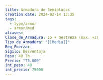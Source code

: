 ```yaml
---
title: Armadura de Semiplacas
creation date: 2024-02-14 13:35
tags:
  - type/armor
  - armor/med
aliases: 
Clase_de_Armadura: 15 + Destreza (max. +2)
Tipo_de_Armadura: "[[Media]]"
Req_Fuerza: 
Sigilo: Desventaja
Peso: 40 lb
Precio: "75.000"
int_peso: 40
int_precio: 75000
---
```


